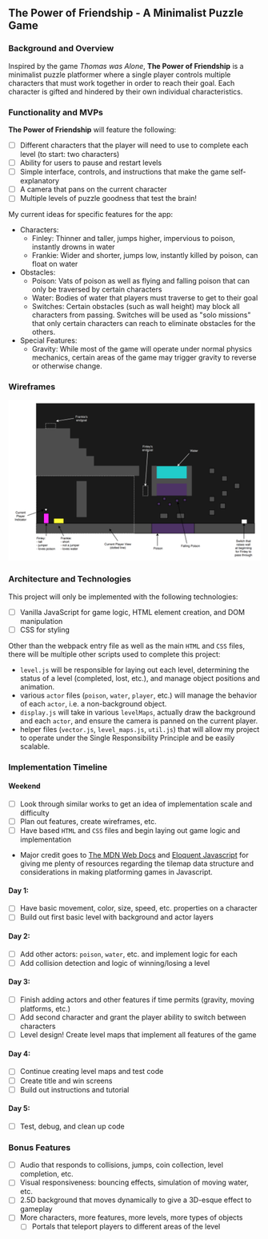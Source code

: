 ## **The Power of Friendship** - A Minimalist Puzzle Game

### Background and Overview
Inspired by the game *Thomas was Alone*, **The Power of Friendship** is a minimalist puzzle platformer where a single player controls multiple characters that must work together in order to reach their goal. Each character is gifted and hindered by their own individual characteristics.

### Functionality and MVPs
**The Power of Friendship** will feature the following:
- [ ] Different characters that the player will need to use to complete each level (to start: two characters)
- [ ] Ability for users to pause and restart levels
- [ ] Simple interface, controls, and instructions that make the game self-explanatory
- [ ] A camera that pans on the current character 
- [ ] Multiple levels of puzzle goodness that test the brain!

My current ideas for specific features for the app:
- Characters:
    - Finley: Thinner and taller, jumps higher, impervious to poison, instantly drowns in water
    - Frankie:  Wider and shorter, jumps low, instantly killed by poison, can float on water
- Obstacles:
    - Poison: Vats of poison as well as flying and falling poison that can only be traversed by certain characters
    - Water: Bodies of water that players must traverse to get to their goal
    - Switches: Certain obstacles (such as wall height) may block all characters from passing. Switches will be used as "solo missions" that only certain characters can reach to eliminate obstacles for the others.
- Special Features:
    - Gravity: While most of the game will operate under normal physics mechanics, certain areas of the game may trigger gravity to reverse or otherwise change.

### Wireframes

![Level Example](/assets/wireframe.png)

### Architecture and Technologies
This project will only be implemented with the following technologies:

- [ ] Vanilla JavaScript for game logic, HTML element creation, and DOM manipulation
- [ ] CSS for styling

Other than the webpack entry file as well as the main `HTML` and `CSS` files, there will be multiple other scripts used to complete this project:
- `level.js` will be responsible for laying out each level, determining the status of a level (completed, lost, etc.), and manage object positions and animation.
- various `actor` files (`poison`, `water`, `player`, etc.) will manage the behavior of each `actor`, i.e. a non-background object.
- `display.js` will take in various `levelMaps`, actually draw the background and each `actor`, and ensure the camera is panned on the current player.
- helper files (`vector.js`, `level_maps.js`, `util.js`) that will allow my project to operate under the Single Responsibility Principle and be easily scalable.

### Implementation Timeline

#### Weekend
- [ ] Look through similar works to get an idea of implementation scale and difficulty
- [ ] Plan out features, create wireframes, etc.
- [ ] Have based `HTML` and `CSS` files and begin laying out game logic and implementation
- Major credit goes to [The MDN Web Docs](https://developer.mozilla.org/en-US/docs/Games/Techniques/Tilemaps) and [Eloquent Javascript](https://eloquentjavascript.net) for giving me plenty of resources regarding the tilemap data structure and considerations in making platforming games in Javascript.

#### Day 1:
- [ ] Have basic movement, color, size, speed, etc. properties on a character
- [ ] Build out first basic level with background and actor layers

#### Day 2:
- [ ] Add other actors: `poison`, `water`, etc. and implement logic for each
- [ ] Add collision detection and logic of winning/losing a level

#### Day 3:
- [ ] Finish adding actors and other features if time permits (gravity, moving platforms, etc.)
- [ ] Add second character and grant the player ability to switch between characters
- [ ] Level design! Create level maps that implement all features of the game

#### Day 4:
- [ ] Continue creating level maps and test code
- [ ] Create title and win screens
- [ ] Build out instructions and tutorial

#### Day 5:
- [ ] Test, debug, and clean up code

### Bonus Features
- [ ] Audio that responds to collisions, jumps, coin collection, level completion, etc.
- [ ] Visual responsiveness: bouncing effects, simulation of moving water, etc.
- [ ] 2.5D background that moves dynamically to give a 3D-esque effect to gameplay
- [ ] More characters, more features, more levels, more types of objects
    - [ ] Portals that teleport players to different areas of the level